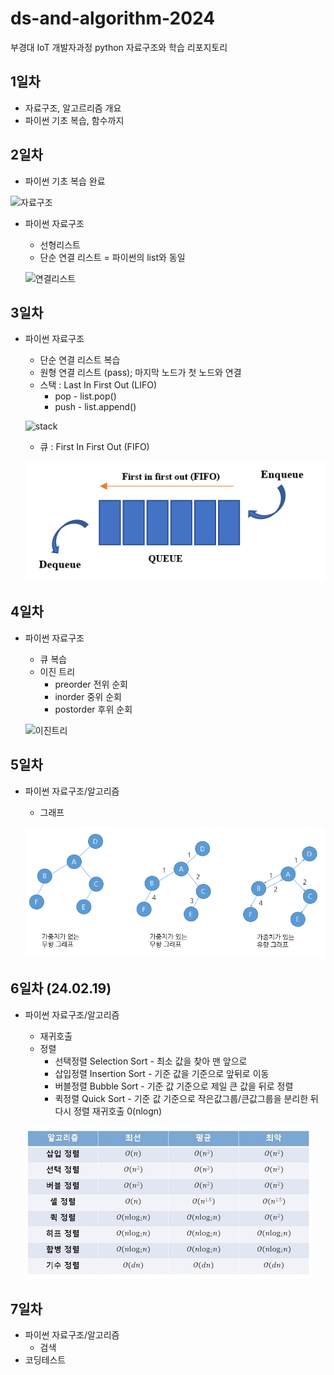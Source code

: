 # ds-and-algorithm-2024
부경대 IoT 개발자과정 python 자료구조와 학습 리포지토리

## 1일차
- 자료구조, 알고르리즘 개요
- 파이썬 기초 복습, 함수까지

## 2일차
- 파이썬 기초 복습 완료

![자료구조](https://t1.daumcdn.net/cfile/tistory/23202B4C53FDC5600C)

- 파이썬 자료구조
    - 선형리스트
    - 단순 연결 리스트 = 파이썬의 list와 동일

    ![연결리스트](https://upload.wikimedia.org/wikipedia/commons/9/9c/Single_linked_list.png)

## 3일차
- 파이썬 자료구조
    - 단순 연결 리스트 복습
    - 원형 연결 리스트 (pass); 마지막 노드가 첫 노드와 연결
    - 스택 : Last In First Out (LIFO)
        - pop - list.pop()
        - push - list.append()

    ![stack](https://cs.lmu.edu/~ray/images/stack.gif)

    - 큐 : First In First Out (FIFO)

    ![queue](https://raw.githubusercontent.com/RiverGang/ds-and-algorithm-2024/main/images/queue.png)
    
## 4일차
- 파이썬 자료구조
    - 큐 복습
    - 이진 트리
        - preorder 전위 순회
        - inorder 중위 순회
        - postorder 후위 순회
    
    ![이진트리](https://kahee.github.io//assets/post_img/tree3.png)

## 5일차
- 파이썬 자료구조/알고리즘
    - 그래프

    ![graph02](https://raw.githubusercontent.com/RiverGang/ds-and-algorithm-2024/main/images/graph02.png)
    

## 6일차 (24.02.19)
- 파이썬 자료구조/알고리즘
    - 재귀호출
    - 정렬
        - 선택정렬 Selection Sort - 최소 값을 찾아 맨 앞으로 
        - 삽입정렬 Insertion Sort - 기준 값을 기준으로 앞뒤로 이동 
        - 버블정렬 Bubble Sort - 기준 값 기준으로 제일 큰 값을 뒤로 정렬 
        - 퀵정렬 Quick Sort - 기준 값 기준으로 작은값그룹/큰값그룹을 분리한 뒤 다시 정렬 재귀호출 0(nlogn)
    
    ![정렬](https://raw.githubusercontent.com/RiverGang/ds-and-algorithm-2024/main/images/sorting.jpg)
    

## 7일차
- 파이썬 자료구조/알고리즘
    - 검색
- 코딩테스트

